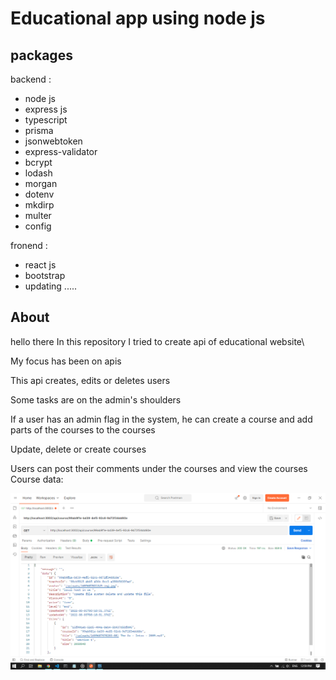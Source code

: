 # Educational app using node js


## packages 
backend : 

- node js 
- express js 
- typescript 
- prisma 
- jsonwebtoken 
- express-validator 
- bcrypt 
- lodash 
- morgan 
- dotenv 
- mkdirp 
- multer 
- config 

fronend : 

- react js 
- bootstrap 
- updating ..... 

## About 



hello there 
In this repository I tried to create api of educational website\

My focus has been on apis

This api creates, edits or deletes users

Some tasks are on the admin's shoulders

If a user has an admin flag in the system, he can create a course and add parts of the courses to the courses

Update, delete or create courses

Users can post their comments under the courses and view the courses
Course data:

![alt text](./files/img1.PNG)
